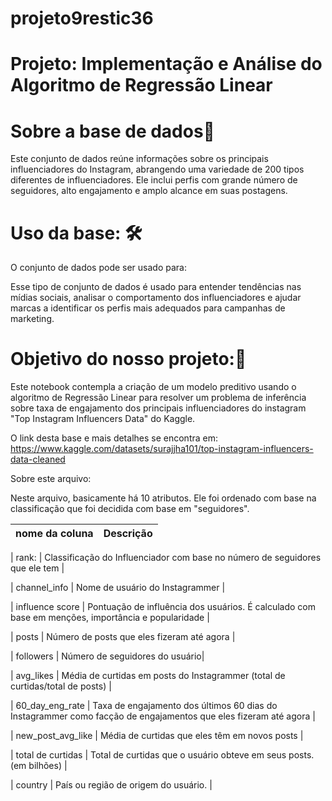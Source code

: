 # projeto9restic36

# Projeto: Implementação e Análise do Algoritmo de Regressão Linear

# Sobre a base de dados🎲
Este conjunto de dados reúne informações sobre os principais influenciadores do Instagram, abrangendo uma variedade de 200 tipos diferentes de influenciadores. Ele inclui perfis com grande número de seguidores, alto engajamento e amplo alcance em suas postagens.


# Uso da base: 🛠️

O conjunto de dados pode ser usado para:

Esse tipo de conjunto de dados é usado para entender tendências nas mídias sociais, analisar o comportamento dos influenciadores e ajudar marcas a identificar os perfis mais adequados para campanhas de marketing.

# Objetivo do nosso projeto:🎯

Este notebook contempla a criação de um modelo preditivo usando o algoritmo de Regressão Linear para resolver um problema de inferência sobre taxa de engajamento dos principais influenciadores do instagram "Top Instagram Influencers Data" do Kaggle.

O link desta base e mais detalhes se encontra em: https://www.kaggle.com/datasets/surajjha101/top-instagram-influencers-data-cleaned


Sobre este arquivo:

Neste arquivo, basicamente há 10 atributos. Ele foi ordenado com base na classificação que foi decidida com base em "seguidores".

| nome da coluna | Descrição |
| ------------ | ------------ |

| rank: | Classificação do Influenciador com base no número de seguidores que ele tem |

| channel_info | Nome de usuário do Instagrammer |

| influence score | Pontuação de influência dos usuários. É calculado com base em menções, importância e popularidade | 

| posts |  Número de posts que eles fizeram até agora | 

| followers | Número de seguidores do usuário| 

| avg_likes | Média de curtidas em posts do Instagrammer (total de curtidas/total de posts) |

| 60_day_eng_rate | Taxa de engajamento dos últimos 60 dias do Instagrammer como facção de engajamentos que eles fizeram até agora |

| new_post_avg_like | Média de curtidas que eles têm em novos posts |

| total de curtidas | Total de curtidas que o usuário obteve em seus posts. (em bilhões) |

| country | País ou região de origem do usuário. |

    

